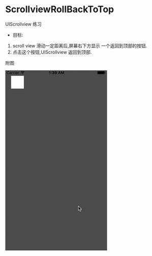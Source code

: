 # ScrollviewRollBackToTop
UIScrollview  练习

- 目标: 

1. scroll view 滑动一定距离后,屏幕右下方显示 一个返回到顶部的按钮.
2. 点击这个按钮,UIScrollview 返回到顶部.


附图

![Alt text](/UIScrollviewDemo.gif?raw=true "Optional Title")

